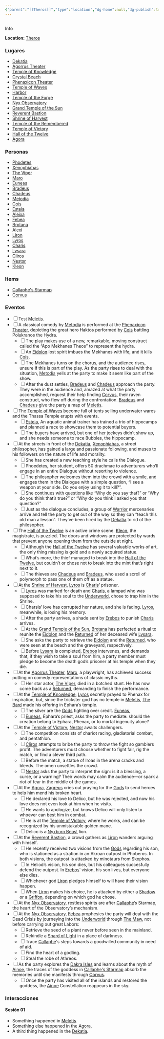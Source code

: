 ```yaml
---
{"parent":"[[Theros]]","type":"location","dg-home":null,"dg-publish":true,"dg-publish-dm":true,"permalink":"/diario/lugares/meletis/","dgPassFrontmatter":true}
---
```



<p><span><div data-callout-metadata="" data-callout-fold="" data-callout="info" class="callout node-insert-event"><div class="callout-title" dir="auto"><div class="callout-icon"><svg width="16" height="16"></svg></div><div class="callout-title-inner">Info</div></div><div class="callout-content">
<p dir="auto"><strong>Location:</strong> <a data-tooltip-position="top" aria-label="Diario/Lugares/Theros.md" data-href="Diario/Lugares/Theros.md" href="Diario/Lugares/Theros.md" class="internal-link" target="_blank" rel="noopener nofollow">Theros</a></p>
</div></div></span></p><h3><span>Lugares</span></h3><p><ul class="dataview dataview-ul dataview-result-list-root-ul"><li class="dataview-result-list-li"><span><a data-tooltip-position="top" aria-label="Diario/Lugares/Dekatia.md" data-href="Diario/Lugares/Dekatia.md" href="Diario/Lugares/Dekatia.md" class="internal-link" target="_blank" rel="noopener nofollow">Dekatia</a></span></li><li class="dataview-result-list-li"><span><a data-tooltip-position="top" aria-label="Diario/Lugares/Agorrus Theater.md" data-href="Diario/Lugares/Agorrus Theater.md" href="Diario/Lugares/Agorrus Theater.md" class="internal-link" target="_blank" rel="noopener nofollow">Agorrus Theater</a></span></li><li class="dataview-result-list-li"><span><a data-tooltip-position="top" aria-label="Diario/Lugares/Temple of Knowledge.md" data-href="Diario/Lugares/Temple of Knowledge.md" href="Diario/Lugares/Temple of Knowledge.md" class="internal-link" target="_blank" rel="noopener nofollow">Temple of Knowledge</a></span></li><li class="dataview-result-list-li"><span><a data-tooltip-position="top" aria-label="Diario/Lugares/Crystal Beach.md" data-href="Diario/Lugares/Crystal Beach.md" href="Diario/Lugares/Crystal Beach.md" class="internal-link" target="_blank" rel="noopener nofollow">Crystal Beach</a></span></li><li class="dataview-result-list-li"><span><a data-tooltip-position="top" aria-label="Diario/Lugares/Phenaxicon Theater.md" data-href="Diario/Lugares/Phenaxicon Theater.md" href="Diario/Lugares/Phenaxicon Theater.md" class="internal-link" target="_blank" rel="noopener nofollow">Phenaxicon Theater</a></span></li><li class="dataview-result-list-li"><span><a data-tooltip-position="top" aria-label="Diario/Lugares/Temple of Waves.md" data-href="Diario/Lugares/Temple of Waves.md" href="Diario/Lugares/Temple of Waves.md" class="internal-link" target="_blank" rel="noopener nofollow">Temple of Waves</a></span></li><li class="dataview-result-list-li"><span><a data-tooltip-position="top" aria-label="Diario/Lugares/Harbor.md" data-href="Diario/Lugares/Harbor.md" href="Diario/Lugares/Harbor.md" class="internal-link" target="_blank" rel="noopener nofollow">Harbor</a></span></li><li class="dataview-result-list-li"><span><a data-tooltip-position="top" aria-label="Diario/Lugares/Temple of the Forge.md" data-href="Diario/Lugares/Temple of the Forge.md" href="Diario/Lugares/Temple of the Forge.md" class="internal-link" target="_blank" rel="noopener nofollow">Temple of the Forge</a></span></li><li class="dataview-result-list-li"><span><a data-tooltip-position="top" aria-label="Diario/Lugares/Nyx Observatory.md" data-href="Diario/Lugares/Nyx Observatory.md" href="Diario/Lugares/Nyx Observatory.md" class="internal-link" target="_blank" rel="noopener nofollow">Nyx Observatory</a></span></li><li class="dataview-result-list-li"><span><a data-tooltip-position="top" aria-label="Diario/Lugares/Grand Temple of the Sun.md" data-href="Diario/Lugares/Grand Temple of the Sun.md" href="Diario/Lugares/Grand Temple of the Sun.md" class="internal-link" target="_blank" rel="noopener nofollow">Grand Temple of the Sun</a></span></li><li class="dataview-result-list-li"><span><a data-tooltip-position="top" aria-label="Diario/Lugares/Reverent Bastion.md" data-href="Diario/Lugares/Reverent Bastion.md" href="Diario/Lugares/Reverent Bastion.md" class="internal-link" target="_blank" rel="noopener nofollow">Reverent Bastion</a></span></li><li class="dataview-result-list-li"><span><a data-tooltip-position="top" aria-label="Diario/Lugares/Shrine of Harvest.md" data-href="Diario/Lugares/Shrine of Harvest.md" href="Diario/Lugares/Shrine of Harvest.md" class="internal-link" target="_blank" rel="noopener nofollow">Shrine of Harvest</a></span></li><li class="dataview-result-list-li"><span><a data-tooltip-position="top" aria-label="Diario/Lugares/Temple of the Remembered.md" data-href="Diario/Lugares/Temple of the Remembered.md" href="Diario/Lugares/Temple of the Remembered.md" class="internal-link" target="_blank" rel="noopener nofollow">Temple of the Remembered</a></span></li><li class="dataview-result-list-li"><span><a data-tooltip-position="top" aria-label="Diario/Lugares/Temple of Victory.md" data-href="Diario/Lugares/Temple of Victory.md" href="Diario/Lugares/Temple of Victory.md" class="internal-link" target="_blank" rel="noopener nofollow">Temple of Victory</a></span></li><li class="dataview-result-list-li"><span><a data-tooltip-position="top" aria-label="Diario/Lugares/Hall of the Twelve.md" data-href="Diario/Lugares/Hall of the Twelve.md" href="Diario/Lugares/Hall of the Twelve.md" class="internal-link" target="_blank" rel="noopener nofollow">Hall of the Twelve</a></span></li><li class="dataview-result-list-li"><span><a data-tooltip-position="top" aria-label="Diario/Lugares/Agora.md" data-href="Diario/Lugares/Agora.md" href="Diario/Lugares/Agora.md" class="internal-link" target="_blank" rel="noopener nofollow">Agora</a></span></li></ul></p><h3><span>Personas</span></h3><p><ul class="dataview dataview-ul dataview-result-list-root-ul"><li class="dataview-result-list-li"><span><a data-tooltip-position="top" aria-label="Diario/Personas/Phodetes.md" data-href="Diario/Personas/Phodetes.md" href="Diario/Personas/Phodetes.md" class="internal-link" target="_blank" rel="noopener nofollow">Phodetes</a></span></li><li class="dataview-result-list-li"><span><a data-tooltip-position="top" aria-label="Diario/Personas/Xenophiahas.md" data-href="Diario/Personas/Xenophiahas.md" href="Diario/Personas/Xenophiahas.md" class="internal-link" target="_blank" rel="noopener nofollow">Xenophiahas</a></span></li><li class="dataview-result-list-li"><span><a data-tooltip-position="top" aria-label="Diario/Personas/The Viper.md" data-href="Diario/Personas/The Viper.md" href="Diario/Personas/The Viper.md" class="internal-link" target="_blank" rel="noopener nofollow">The Viper</a></span></li><li class="dataview-result-list-li"><span><a data-tooltip-position="top" aria-label="Diario/Personas/Maro.md" data-href="Diario/Personas/Maro.md" href="Diario/Personas/Maro.md" class="internal-link" target="_blank" rel="noopener nofollow">Maro</a></span></li><li class="dataview-result-list-li"><span><a data-tooltip-position="top" aria-label="Diario/Personas/Euneas.md" data-href="Diario/Personas/Euneas.md" href="Diario/Personas/Euneas.md" class="internal-link" target="_blank" rel="noopener nofollow">Euneas</a></span></li><li class="dataview-result-list-li"><span><a data-tooltip-position="top" aria-label="Diario/Personas/Bradeus.md" data-href="Diario/Personas/Bradeus.md" href="Diario/Personas/Bradeus.md" class="internal-link" target="_blank" rel="noopener nofollow">Bradeus</a></span></li><li class="dataview-result-list-li"><span><a data-tooltip-position="top" aria-label="Diario/Personas/Chadeus.md" data-href="Diario/Personas/Chadeus.md" href="Diario/Personas/Chadeus.md" class="internal-link" target="_blank" rel="noopener nofollow">Chadeus</a></span></li><li class="dataview-result-list-li"><span><a data-tooltip-position="top" aria-label="Diario/Personas/Metodia.md" data-href="Diario/Personas/Metodia.md" href="Diario/Personas/Metodia.md" class="internal-link" target="_blank" rel="noopener nofollow">Metodia</a></span></li><li class="dataview-result-list-li"><span><a data-tooltip-position="top" aria-label="Diario/Personas/Cois.md" data-href="Diario/Personas/Cois.md" href="Diario/Personas/Cois.md" class="internal-link" target="_blank" rel="noopener nofollow">Cois</a></span></li><li class="dataview-result-list-li"><span><a data-tooltip-position="top" aria-label="Diario/Personas/Esteia.md" data-href="Diario/Personas/Esteia.md" href="Diario/Personas/Esteia.md" class="internal-link" target="_blank" rel="noopener nofollow">Esteia</a></span></li><li class="dataview-result-list-li"><span><a data-tooltip-position="top" aria-label="Diario/Personas/Aleixa.md" data-href="Diario/Personas/Aleixa.md" href="Diario/Personas/Aleixa.md" class="internal-link" target="_blank" rel="noopener nofollow">Aleixa</a></span></li><li class="dataview-result-list-li"><span><a data-tooltip-position="top" aria-label="Diario/Personas/Febea.md" data-href="Diario/Personas/Febea.md" href="Diario/Personas/Febea.md" class="internal-link" target="_blank" rel="noopener nofollow">Febea</a></span></li><li class="dataview-result-list-li"><span><a data-tooltip-position="top" aria-label="Diario/Personas/Brotana.md" data-href="Diario/Personas/Brotana.md" href="Diario/Personas/Brotana.md" class="internal-link" target="_blank" rel="noopener nofollow">Brotana</a></span></li><li class="dataview-result-list-li"><span><a data-tooltip-position="top" aria-label="Diario/Personas/Alexi.md" data-href="Diario/Personas/Alexi.md" href="Diario/Personas/Alexi.md" class="internal-link" target="_blank" rel="noopener nofollow">Alexi</a></span></li><li class="dataview-result-list-li"><span><a data-tooltip-position="top" aria-label="Diario/Personas/Liron.md" data-href="Diario/Personas/Liron.md" href="Diario/Personas/Liron.md" class="internal-link" target="_blank" rel="noopener nofollow">Liron</a></span></li><li class="dataview-result-list-li"><span><a data-tooltip-position="top" aria-label="Diario/Personas/Lyros.md" data-href="Diario/Personas/Lyros.md" href="Diario/Personas/Lyros.md" class="internal-link" target="_blank" rel="noopener nofollow">Lyros</a></span></li><li class="dataview-result-list-li"><span><a data-tooltip-position="top" aria-label="Diario/Personas/Charis.md" data-href="Diario/Personas/Charis.md" href="Diario/Personas/Charis.md" class="internal-link" target="_blank" rel="noopener nofollow">Charis</a></span></li><li class="dataview-result-list-li"><span><a data-tooltip-position="top" aria-label="Diario/Personas/Lysara.md" data-href="Diario/Personas/Lysara.md" href="Diario/Personas/Lysara.md" class="internal-link" target="_blank" rel="noopener nofollow">Lysara</a></span></li><li class="dataview-result-list-li"><span><a data-tooltip-position="top" aria-label="Diario/Personas/Cliros.md" data-href="Diario/Personas/Cliros.md" href="Diario/Personas/Cliros.md" class="internal-link" target="_blank" rel="noopener nofollow">Cliros</a></span></li><li class="dataview-result-list-li"><span><a data-tooltip-position="top" aria-label="Diario/Personas/Nestor.md" data-href="Diario/Personas/Nestor.md" href="Diario/Personas/Nestor.md" class="internal-link" target="_blank" rel="noopener nofollow">Nestor</a></span></li><li class="dataview-result-list-li"><span><a data-tooltip-position="top" aria-label="Diario/Personas/Kleon.md" data-href="Diario/Personas/Kleon.md" href="Diario/Personas/Kleon.md" class="internal-link" target="_blank" rel="noopener nofollow">Kleon</a></span></li></ul></p><h3><span>Items</span></h3><p><ul class="dataview dataview-ul dataview-result-list-root-ul"><li class="dataview-result-list-li"><span><a data-tooltip-position="top" aria-label="Diario/Items/Callaphe's Starmap.md" data-href="Diario/Items/Callaphe's Starmap.md" href="Diario/Items/Callaphe's Starmap.md" class="internal-link" target="_blank" rel="noopener nofollow">Callaphe's Starmap</a></span></li><li class="dataview-result-list-li"><span><a data-tooltip-position="top" aria-label="Diario/Items/Corvus.md" data-href="Diario/Items/Corvus.md" href="Diario/Items/Corvus.md" class="internal-link" target="_blank" rel="noopener nofollow">Corvus</a></span></li></ul></p><h3><span>Eventos</span></h3><div><ul class="contains-task-list"><li data-task=" " class="dataview task-list-item"><input type="checkbox" class="dataview task-list-item-checkbox"><span>Test <a data-tooltip-position="top" aria-label="Diario/Lugares/Meletis" data-href="Diario/Lugares/Meletis" href="Diario/Lugares/Meletis" class="internal-link" target="_blank" rel="noopener nofollow">Meletis</a>.</span></li><li data-task=" " class="dataview task-list-item"><input type="checkbox" class="dataview task-list-item-checkbox"><span>A classical comedy by <a data-tooltip-position="top" aria-label="Diario/Personas/Metodia" data-href="Diario/Personas/Metodia" href="Diario/Personas/Metodia" class="internal-link" target="_blank" rel="noopener nofollow">Metodia</a> is performed at the <a data-href="Phenaxicon Theater" href="Phenaxicon Theater" class="internal-link" target="_blank" rel="noopener nofollow">Phenaxicon Theater</a>, depicting the great hero Haktos performed by <a data-href="Cois" href="Cois" class="internal-link" target="_blank" rel="noopener nofollow">Cois</a> battling Polukranos the Hydra.</span><ul class="contains-task-list"><li data-task=" " class="dataview task-list-item"><input type="checkbox" class="dataview task-list-item-checkbox"><span>The play makes use of a new, remarkable, moving construct called the “Apo Mekhanes Theos” to represent the hydra.</span></li><li data-task=" " class="dataview task-list-item"><input type="checkbox" class="dataview task-list-item-checkbox"><span>An <a data-href="Eidolon" href="Eidolon" class="internal-link" target="_blank" rel="noopener nofollow">Eidolon</a> lost spirit imbues the Mekhanes with life, and it kills <a data-href="Cois" href="Cois" class="internal-link" target="_blank" rel="noopener nofollow">Cois</a>.</span></li><li data-task=" " class="dataview task-list-item"><input type="checkbox" class="dataview task-list-item-checkbox"><span>The Mekhanes turns on the chorus, and the audience rises, unsure if this is part of the play. As the party rises to deal with the situation, <a data-href="Metodia" href="Metodia" class="internal-link" target="_blank" rel="noopener nofollow">Metodia</a> yells at the party to make it seem like part of the show.</span></li><li data-task=" " class="dataview task-list-item"><input type="checkbox" class="dataview task-list-item-checkbox"><span>After the dust settles, <a data-href="Bradeus" href="Bradeus" class="internal-link" target="_blank" rel="noopener nofollow">Bradeus</a> and <a data-href="Chadeus" href="Chadeus" class="internal-link" target="_blank" rel="noopener nofollow">Chadeus</a> approach the party. They were in the audience and, amazed at what the party accomplished, request their help finding <a data-href="Corvus" href="Corvus" class="internal-link" target="_blank" rel="noopener nofollow">Corvus</a>, their raven construct, who flew off during the confrontation. <a data-href="Bradeus" href="Bradeus" class="internal-link" target="_blank" rel="noopener nofollow">Bradeus</a> and <a data-href="Chadeus" href="Chadeus" class="internal-link" target="_blank" rel="noopener nofollow">Chadeus</a> give the party a map of <a data-href="Meletis" href="Meletis" class="internal-link" target="_blank" rel="noopener nofollow">Meletis</a>.</span></li></ul></li><li data-task=" " class="dataview task-list-item"><input type="checkbox" class="dataview task-list-item-checkbox"><span>The <a data-href="Temple of Waves" href="Temple of Waves" class="internal-link" target="_blank" rel="noopener nofollow">Temple of Waves</a> become full of tents selling underwater wares and the Thassa Temple erupts with events.</span><ul class="contains-task-list"><li data-task=" " class="dataview task-list-item"><input type="checkbox" class="dataview task-list-item-checkbox"><span><a data-href="Esteia" href="Esteia" class="internal-link" target="_blank" rel="noopener nofollow">Esteia</a>, An aquatic animal trainer has trained a trio of hippocamps and planned a race to showcase them to potential buyers.</span></li><li data-task=" " class="dataview task-list-item"><input type="checkbox" class="dataview task-list-item-checkbox"><span>The buyers have arrived, but one of her jockeys didn’t show up, and she needs someone to race Bubbles, the hippocamp.</span></li></ul></li><li data-task=" " class="dataview task-list-item"><input type="checkbox" class="dataview task-list-item-checkbox"><span>At the streets in front of the <a data-href="Dekatia" href="Dekatia" class="internal-link" target="_blank" rel="noopener nofollow">Dekatia</a>, <a data-href="Xenophiahas" href="Xenophiahas" class="internal-link" target="_blank" rel="noopener nofollow">Xenophiahas</a>, a street philosopher, has gained a large and passionate following, and muses to his followers on the nature of life and morality.</span><ul class="contains-task-list"><li data-task=" " class="dataview task-list-item"><input type="checkbox" class="dataview task-list-item-checkbox"><span>She has created a new teaching style he calls the Dialogue.</span></li><li data-task=" " class="dataview task-list-item"><input type="checkbox" class="dataview task-list-item-checkbox"><span>Phoedetes, her student, offers 50 drachmae to adventurers who’ll engage in an entire Dialogue without resorting to violence.</span></li><li data-task=" " class="dataview task-list-item"><input type="checkbox" class="dataview task-list-item-checkbox"><span>The philosopher welcomes them into the crowd with a smile, and engages them in the Dialogue with a simple question, “I see a weapon at your side. Do you enjoy using it to kill?”.</span></li><li data-task=" " class="dataview task-list-item"><input type="checkbox" class="dataview task-list-item-checkbox"><span>She continues with questions like “Why do you say that?” or “Why do you think that’s true?” or “Why do you think I asked you that question?”</span></li><li data-task=" " class="dataview task-list-item"><input type="checkbox" class="dataview task-list-item-checkbox"><span>Just as the dialogue concludes, a group of <a data-href="Warrior" href="Warrior" class="internal-link" target="_blank" rel="noopener nofollow">Warrior</a> mercenaries arrive and tell the party to get out of the way so they can “teach this old man a lesson”. They’ve been hired by the <a data-href="Dekatia" href="Dekatia" class="internal-link" target="_blank" rel="noopener nofollow">Dekatia</a> to rid of the philosopher.</span></li></ul></li><li data-task=" " class="dataview task-list-item"><input type="checkbox" class="dataview task-list-item-checkbox"><span>The <a data-href="Hall of the Twelve" href="Hall of the Twelve" class="internal-link" target="_blank" rel="noopener nofollow">Hall of the Twelve</a> is an active crime scene. <a data-href="Kleon" href="Kleon" class="internal-link" target="_blank" rel="noopener nofollow">Kleon</a>, the magistrate, is puzzled. The doors and windows are protected by wards that prevent anyone opening them from the outside at night.</span><ul class="contains-task-list"><li data-task=" " class="dataview task-list-item"><input type="checkbox" class="dataview task-list-item-checkbox"><span>Although the <a data-href="Hall of the Twelve" href="Hall of the Twelve" class="internal-link" target="_blank" rel="noopener nofollow">Hall of the Twelve</a> has several valuable works of art, the only thing missing is gold and a newly acquired statue.</span></li><li data-task=" " class="dataview task-list-item"><input type="checkbox" class="dataview task-list-item-checkbox"><span>What’s more, the thief managed to break into the <a data-href="Hall of the Twelve" href="Hall of the Twelve" class="internal-link" target="_blank" rel="noopener nofollow">Hall of the Twelve</a>, but couldn’t or chose not to break into the mint that’s right next to it.</span></li><li data-task=" " class="dataview task-list-item"><input type="checkbox" class="dataview task-list-item-checkbox"><span>The thieves are <a data-href="Chadeus" href="Chadeus" class="internal-link" target="_blank" rel="noopener nofollow">Chadeus</a> and <a data-href="Bradeus" href="Bradeus" class="internal-link" target="_blank" rel="noopener nofollow">Bradeus</a>, who used a scroll of polymorph to pass one of them off as a statue.</span></li></ul></li><li data-task=" " class="dataview task-list-item"><input type="checkbox" class="dataview task-list-item-checkbox"><span>At the <a data-href="Shrine of Harvest" href="Shrine of Harvest" class="internal-link" target="_blank" rel="noopener nofollow">Shrine of Harvest</a>, <a data-href="Lyros" href="Lyros" class="internal-link" target="_blank" rel="noopener nofollow">Lyros</a> is <a data-href="Charis" href="Charis" class="internal-link" target="_blank" rel="noopener nofollow">Charis</a>’ prisoner.</span><ul class="contains-task-list"><li data-task=" " class="dataview task-list-item"><input type="checkbox" class="dataview task-list-item-checkbox"><span><a data-href="Lyros" href="Lyros" class="internal-link" target="_blank" rel="noopener nofollow">Lyros</a> was marked for death and <a data-href="Charis" href="Charis" class="internal-link" target="_blank" rel="noopener nofollow">Charis</a>, a lampad who was supposed to take his soul to the <a data-href="Underworld" href="Underworld" class="internal-link" target="_blank" rel="noopener nofollow">Underworld</a>, chose to trap him in the Shrine.</span></li><li data-task=" " class="dataview task-list-item"><input type="checkbox" class="dataview task-list-item-checkbox"><span>Charsis’ love has corrupted her nature, and she is fading. <a data-href="Lyros" href="Lyros" class="internal-link" target="_blank" rel="noopener nofollow">Lyros</a>, meanwhile, is losing his memory.</span></li><li data-task=" " class="dataview task-list-item"><input type="checkbox" class="dataview task-list-item-checkbox"><span>After the party arrives, a shade sent by <a data-href="Erebos" href="Erebos" class="internal-link" target="_blank" rel="noopener nofollow">Erebos</a> to punish <a data-href="Charis" href="Charis" class="internal-link" target="_blank" rel="noopener nofollow">Charis</a> arrives.</span></li><li data-task=" " class="dataview task-list-item"><input type="checkbox" class="dataview task-list-item-checkbox"><span>At the <a data-href="Grand Temple of the Sun" href="Grand Temple of the Sun" class="internal-link" target="_blank" rel="noopener nofollow">Grand Temple of the Sun</a>, <a data-href="Brotana" href="Brotana" class="internal-link" target="_blank" rel="noopener nofollow">Brotana</a> has perfected a ritual to reunite the <a data-href="Eidolon" href="Eidolon" class="internal-link" target="_blank" rel="noopener nofollow">Eidolon</a> and the <a data-href="Returned" href="Returned" class="internal-link" target="_blank" rel="noopener nofollow">Returned</a> of her deceased wife <a data-href="Lysara" href="Lysara" class="internal-link" target="_blank" rel="noopener nofollow">Lysara</a>.</span></li><li data-task=" " class="dataview task-list-item"><input type="checkbox" class="dataview task-list-item-checkbox"><span>She asks the party to retrieve the <a data-href="Eidolon" href="Eidolon" class="internal-link" target="_blank" rel="noopener nofollow">Eidolon</a> and the <a data-href="Returned" href="Returned" class="internal-link" target="_blank" rel="noopener nofollow">Returned</a>, who were seen at the beach and the graveyard, respectively.</span></li><li data-task=" " class="dataview task-list-item"><input type="checkbox" class="dataview task-list-item-checkbox"><span>Before <a data-href="Lysara" href="Lysara" class="internal-link" target="_blank" rel="noopener nofollow">Lysara</a> is completed, <a data-href="Erebos" href="Erebos" class="internal-link" target="_blank" rel="noopener nofollow">Erebos</a> intervenes, and demands that, if they wish to take a soul from him, a party member must pledge to become the death god’s prisoner at his temple when they die.</span></li></ul></li><li data-task=" " class="dataview task-list-item"><input type="checkbox" class="dataview task-list-item-checkbox"><span>At the <a data-href="Agorrus Theater" href="Agorrus Theater" class="internal-link" target="_blank" rel="noopener nofollow">Agorrus Theater</a>, <a data-href="Maro" href="Maro" class="internal-link" target="_blank" rel="noopener nofollow">Maro</a>, a playwright, has achieved success putting on comedy representations of classic myths.</span><ul class="contains-task-list"><li data-task=" " class="dataview task-list-item"><input type="checkbox" class="dataview task-list-item-checkbox"><span>Her star actor, <a data-href="The Viper" href="The Viper" class="internal-link" target="_blank" rel="noopener nofollow">The Viper</a>, died in a botched stunt. He has now come back as a <a data-href="Returned" href="Returned" class="internal-link" target="_blank" rel="noopener nofollow">Returned</a>, demanding to finish the performance.</span></li></ul></li><li data-task=" " class="dataview task-list-item"><input type="checkbox" class="dataview task-list-item-checkbox"><span>At the <a data-href="Temple of Knowledge" href="Temple of Knowledge" class="internal-link" target="_blank" rel="noopener nofollow">Temple of Knowledge</a>, <a data-href="Lyros" href="Lyros" class="internal-link" target="_blank" rel="noopener nofollow">Lyros</a> secretly prayed to Phenax for inspiration, but, since the trickster god has no temple in <a data-href="Meletis" href="Meletis" class="internal-link" target="_blank" rel="noopener nofollow">Meletis</a>, <a data-href="The Bard" href="The Bard" class="internal-link" target="_blank" rel="noopener nofollow">The Bard</a> made his offering in Ephara’s temple.</span><ul class="contains-task-list"><li data-task=" " class="dataview task-list-item"><input type="checkbox" class="dataview task-list-item-checkbox"><span>The silver are the <a data-href="Gods" href="Gods" class="internal-link" target="_blank" rel="noopener nofollow">Gods</a> fighting over credit. <a data-href="Euneas" href="Euneas" class="internal-link" target="_blank" rel="noopener nofollow">Euneas</a>,</span></li><li data-task=" " class="dataview task-list-item"><input type="checkbox" class="dataview task-list-item-checkbox"><span><a data-href="Euneas" href="Euneas" class="internal-link" target="_blank" rel="noopener nofollow">Euneas</a>, Ephara’s priest, asks the party to mediate: should the creation belong to Ephara, Phenax, or to mortal ingenuity alone?</span></li></ul></li><li data-task=" " class="dataview task-list-item"><input type="checkbox" class="dataview task-list-item-checkbox"><span>At the <a data-href="Temple of Victory" href="Temple of Victory" class="internal-link" target="_blank" rel="noopener nofollow">Temple of Victory</a>, <a data-href="Nestor" href="Nestor" class="internal-link" target="_blank" rel="noopener nofollow">Nestor</a> awaits challengers.</span><ul class="contains-task-list"><li data-task=" " class="dataview task-list-item"><input type="checkbox" class="dataview task-list-item-checkbox"><span>The competition consists of chariot racing, gladiatorial combat, and pentathlon.</span></li><li data-task=" " class="dataview task-list-item"><input type="checkbox" class="dataview task-list-item-checkbox"><span><a data-href="Cliros" href="Cliros" class="internal-link" target="_blank" rel="noopener nofollow">Cliros</a> attempts to bribe the party to throw the fight so gamblers profit. The adventurers must choose whether to fight fair, rig the match, or find a clever third path.</span></li><li data-task=" " class="dataview task-list-item"><input type="checkbox" class="dataview task-list-item-checkbox"><span>Before the match, a statue of Iroas in the arena cracks and bleeds. The omen unsettles the crowd.</span></li><li data-task=" " class="dataview task-list-item"><input type="checkbox" class="dataview task-list-item-checkbox"><span><a data-href="Nestor" href="Nestor" class="internal-link" target="_blank" rel="noopener nofollow">Nestor</a> asks the party to interpret the sign: is it a blessing, a curse, or a warning? Their words may calm the audience—or spark a riot of fear in the middle of the games.</span></li></ul></li><li data-task=" " class="dataview task-list-item"><input type="checkbox" class="dataview task-list-item-checkbox"><span>At the <a data-href="Agora" href="Agora" class="internal-link" target="_blank" rel="noopener nofollow">Agora</a>, <a data-href="Zagreus" href="Zagreus" class="internal-link" target="_blank" rel="noopener nofollow">Zagreus</a> cries out praying for the <a data-href="Gods" href="Gods" class="internal-link" target="_blank" rel="noopener nofollow">Gods</a> to send heroes to help him mend his broken heart.</span><ul class="contains-task-list"><li data-task=" " class="dataview task-list-item"><input type="checkbox" class="dataview task-list-item-checkbox"><span>He declared his love to Delico, but he was rejected, and now his love does not even look at him when he visits.</span></li><li data-task=" " class="dataview task-list-item"><input type="checkbox" class="dataview task-list-item-checkbox"><span>He wants to apologize, but knows Delico will only listen to whoever can best him in combat.</span></li><li data-task=" " class="dataview task-list-item"><input type="checkbox" class="dataview task-list-item-checkbox"><span>He is at the <a data-href="Temple of Victory" href="Temple of Victory" class="internal-link" target="_blank" rel="noopener nofollow">Temple of Victory</a>, where he works, and can be recognized by his unmistakable golden mane.</span></li><li data-task=" " class="dataview task-list-item"><input type="checkbox" class="dataview task-list-item-checkbox"><span>Delico is a <a data-href="Nyxborn Beast" href="Nyxborn Beast" class="internal-link" target="_blank" rel="noopener nofollow">Nyxborn Beast</a> lion.</span></li></ul></li><li data-task=" " class="dataview task-list-item"><input type="checkbox" class="dataview task-list-item-checkbox"><span>At the <a data-href="Reverent Bastion" href="Reverent Bastion" class="internal-link" target="_blank" rel="noopener nofollow">Reverent Bastion</a>, a crowd gathers as <a data-href="Liron" href="Liron" class="internal-link" target="_blank" rel="noopener nofollow">Liron</a> wanders arguing with himself.</span><ul class="contains-task-list"><li data-task=" " class="dataview task-list-item"><input type="checkbox" class="dataview task-list-item-checkbox"><span>He recently received two visions from the <a data-href="Gods" href="Gods" class="internal-link" target="_blank" rel="noopener nofollow">Gods</a> regarding his son, who is stationed as a stration in an Akroan outpost in Phoberos. In both visions, the outpost is attacked by minotaurs from Skophos.</span></li><li data-task=" " class="dataview task-list-item"><input type="checkbox" class="dataview task-list-item-checkbox"><span>In Heliod’s vision, his son dies, but his colleagues succesfully defend the outpost. In <a data-href="Erebos" href="Erebos" class="internal-link" target="_blank" rel="noopener nofollow">Erebos</a>’ vision, his son lives, but everyone else dies.</span></li><li data-task=" " class="dataview task-list-item"><input type="checkbox" class="dataview task-list-item-checkbox"><span>Whichever god <a data-href="Liron" href="Liron" class="internal-link" target="_blank" rel="noopener nofollow">Liron</a> pledges himself to will have their vision happen.</span></li><li data-task=" " class="dataview task-list-item"><input type="checkbox" class="dataview task-list-item-checkbox"><span>When <a data-href="Liron" href="Liron" class="internal-link" target="_blank" rel="noopener nofollow">Liron</a> makes his choice, he is attacked by either a <a data-href="Shadow" href="Shadow" class="internal-link" target="_blank" rel="noopener nofollow">Shadow</a> or a <a data-href="Griffon" href="Griffon" class="internal-link" target="_blank" rel="noopener nofollow">Griffon</a>, depending on which god he chose.</span></li></ul></li><li data-task=" " class="dataview task-list-item"><input type="checkbox" class="dataview task-list-item-checkbox"><span>At the <a data-href="Nyx Observatory" href="Nyx Observatory" class="internal-link" target="_blank" rel="noopener nofollow">Nyx Observatory</a>, restless spirits are after <a data-href="Callaphe" href="Callaphe" class="internal-link" target="_blank" rel="noopener nofollow">Callaphe</a>’s Starmap, the heart of the Observatory’s mechanism.</span></li><li data-task=" " class="dataview task-list-item"><input type="checkbox" class="dataview task-list-item-checkbox"><span>At the <a data-href="Nyx Observatory" href="Nyx Observatory" class="internal-link" target="_blank" rel="noopener nofollow">Nyx Observatory</a>, <a data-href="Febea" href="Febea" class="internal-link" target="_blank" rel="noopener nofollow">Febea</a> prophesies the party will deal with the Dead Crisis by journeying into the <a data-href="Underworld" href="Underworld" class="internal-link" target="_blank" rel="noopener nofollow">Underworld</a> through <a data-href="The Maw" href="The Maw" class="internal-link" target="_blank" rel="noopener nofollow">The Maw</a>, not before carrying out great Labors:</span><ul class="contains-task-list"><li data-task=" " class="dataview task-list-item"><input type="checkbox" class="dataview task-list-item-checkbox"><span>Retrieve the seed of a plant never before seen in the mainland.</span></li><li data-task=" " class="dataview task-list-item"><input type="checkbox" class="dataview task-list-item-checkbox"><span>Rekindle a <a data-href="Shard of Light" href="Shard of Light" class="internal-link" target="_blank" rel="noopener nofollow">Shard of Light</a> in a place of darkness.</span></li><li data-task=" " class="dataview task-list-item"><input type="checkbox" class="dataview task-list-item-checkbox"><span>Trace <a data-href="Callaphe" href="Callaphe" class="internal-link" target="_blank" rel="noopener nofollow">Callaphe</a>'s steps towards a goodwilled community in need of aid.</span></li><li data-task=" " class="dataview task-list-item"><input type="checkbox" class="dataview task-list-item-checkbox"><span>Find the heart of a godling.</span></li><li data-task=" " class="dataview task-list-item"><input type="checkbox" class="dataview task-list-item-checkbox"><span>Steal the robe of Athreos.</span></li></ul></li><li data-task=" " class="dataview task-list-item"><input type="checkbox" class="dataview task-list-item-checkbox"><span>As the party explores the <a data-href="Dakra Isles" href="Dakra Isles" class="internal-link" target="_blank" rel="noopener nofollow">Dakra Isles</a> and learns about the myth of <a data-href="Ainoe" href="Ainoe" class="internal-link" target="_blank" rel="noopener nofollow">Ainoe</a>, the traces of the goddess in <a data-href="Callaphe's Starmap" href="Callaphe's Starmap" class="internal-link" target="_blank" rel="noopener nofollow">Callaphe's Starmap</a> absorb the memories until she manifests through <a data-href="Corvus" href="Corvus" class="internal-link" target="_blank" rel="noopener nofollow">Corvus</a>.</span><ul class="contains-task-list"><li data-task=" " class="dataview task-list-item"><input type="checkbox" class="dataview task-list-item-checkbox"><span>Once the party has visited all of the islands and restored the goddess, the <a data-href="Ainoe" href="Ainoe" class="internal-link" target="_blank" rel="noopener nofollow">Ainoe</a> Constellation reappears in the sky.</span></li></ul></li></ul></div><h3><span>Interacciones</span></h3><h4><span>Sesión 01</span></h4><p><ul class="dataview dataview-ul dataview-result-list-root-ul"><li class="dataview-result-list-li"><span>Something happened in <a data-tooltip-position="top" aria-label="Diario/Lugares/Meletis" data-href="Diario/Lugares/Meletis" href="Diario/Lugares/Meletis" class="internal-link" target="_blank" rel="noopener nofollow">Meletis</a>.</span></li><li class="dataview-result-list-li"><span>Something else happened in the <a data-tooltip-position="top" aria-label="Diario/Lugares/Agora" data-href="Diario/Lugares/Agora" href="Diario/Lugares/Agora" class="internal-link" target="_blank" rel="noopener nofollow">Agora</a>.</span></li><li class="dataview-result-list-li"><span>A third thing happened in the <a data-tooltip-position="top" aria-label="Diario/Lugares/Dekatia" data-href="Diario/Lugares/Dekatia" href="Diario/Lugares/Dekatia" class="internal-link" target="_blank" rel="noopener nofollow">Dekatia</a>.</span></li></ul></p>